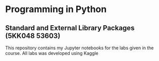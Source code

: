 # Programming in Python
## Standard and External Library Packages (5KK048 53603)
This repository contains my Jupyter notebooks for the labs given in the course.
All labs was developed using Kaggle 
